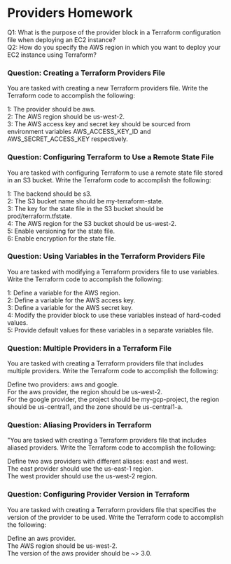 # Providers Homework
Q1:  What is the purpose of the provider block in a Terraform configuration file when deploying an EC2 instance?  
Q2:  How do you specify the AWS region in which you want to deploy your EC2 instance using Terraform?  


### Question: Creating a Terraform Providers File
You are tasked with creating a new Terraform providers file. Write the Terraform code to accomplish the following:

1: The provider should be aws.  
2: The AWS region should be us-west-2.  
3: The AWS access key and secret key should be sourced from environment variables AWS_ACCESS_KEY_ID and AWS_SECRET_ACCESS_KEY respectively.  

### Question: Configuring Terraform to Use a Remote State File
You are tasked with configuring Terraform to use a remote state file stored in an S3 bucket. Write the Terraform code to accomplish the following:

1: The backend should be s3.  
2: The S3 bucket name should be my-terraform-state.  
3: The key for the state file in the S3 bucket should be prod/terraform.tfstate.  
4: The AWS region for the S3 bucket should be us-west-2.  
5: Enable versioning for the state file.  
6: Enable encryption for the state file.  

### Question: Using Variables in the Terraform Providers File
You are tasked with modifying a Terraform providers file to use variables. Write the Terraform code to accomplish the following:

1: Define a variable for the AWS region.  
2: Define a variable for the AWS access key.  
3: Define a variable for the AWS secret key.  
4: Modify the provider block to use these variables instead of hard-coded values.  
5: Provide default values for these variables in a separate variables file.  

### Question: Multiple Providers in a Terraform File
You are tasked with creating a Terraform providers file that includes multiple providers. Write the Terraform code to accomplish the following:  

Define two providers: aws and google.  
For the aws provider, the region should be us-west-2.  
For the google provider, the project should be my-gcp-project, the region should be us-central1, and the zone should be us-central1-a.  

### Question: Aliasing Providers in Terraform
"You are tasked with creating a Terraform providers file that includes aliased providers. Write the Terraform code to accomplish the following:

Define two aws providers with different aliases: east and west.  
The east provider should use the us-east-1 region.  
The west provider should use the us-west-2 region.  

### Question: Configuring Provider Version in Terraform
You are tasked with creating a Terraform providers file that specifies the version of the provider to be used. Write the Terraform code to accomplish the following:

Define an aws provider.  
The AWS region should be us-west-2.  
The version of the aws provider should be ~> 3.0.  
